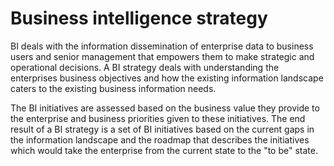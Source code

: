 # Business intelligence strategy
BI deals with the information dissemination of enterprise data to business users and senior management  that empowers them to make strategic and operational decisions. A BI strategy deals with understanding  the enterprises business objectives and how the existing information landscape caters to the existing  business information needs.
The BI initiatives are assessed based on the business value they provide to  the enterprise and business priorities given to these initiatives. The end result of a BI strategy is a set of BI initiatives based on the current gaps in the information landscape and the roadmap that describes the  initiatives which would take the enterprise from the current state to the "to be" state.

